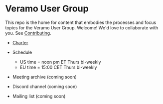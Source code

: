 # Veramo User Group
This repo is the home for content that embodies the processes and focus topics for the Veramo User Group. Welcome! We'd love to collaborate with you. See [Contributing](contributing.md).

- [Charter](charter.md)
- Schedule
    - US time = noon pm ET Thurs bi-weekly
    - EU time = 15:00 CET Thurs bi-weekly

- Meeting archive (coming soon)
- Discord channel (coming soon)
- Mailing list (coming soon)
